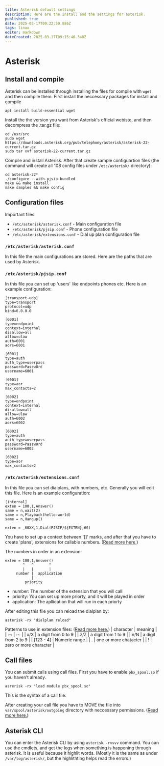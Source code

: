 ```yaml
---
title: Asterisk default settings
description: Here are the install and the settings for asterisk.
published: true
date: 2025-03-17T09:22:50.886Z
tags: linux
editor: markdown
dateCreated: 2025-03-17T09:15:46.348Z
---
```


# Asterisk

## Install and compile
Asterisk can be installed through installing the files for compile with `wget` and then compile them.
First install the neccessary packages for install and compile
```
apt install build-essential wget
```

Install the the version you want from Asterisk's official webiste, and then decompress the .tar.gz file:
```
cd /usr/src
sudo wget https://downloads.asterisk.org/pub/telephony/asterisk/asterisk-22-current.tar.gz
sudo tar xvf asterisk-22-current.tar.gz
```

Compile and install Asterisk. After that create sample configuartion files (the command will create all 108 config files under `/etc/asterisk/` directory):
```
cd asterisk-22*
./configure --with-pjsip-bundled
make && make install
make samples && make config
```

## Configuration files
Important files:
- `/etc/asterisk/asterisk.conf` - Main configuration file
- `/etc/asterisk/pjsip.conf` - Phone configuration file
- `/etc/asterisk/extensions.conf` - Dial up plan configuration file

### `/etc/asterisk/asterisk.conf`
In this file the main configurations are stored. Here are the paths that are used by Asterisk.

### `/etc/asterisk/pjsip.conf`
In this file you can set up 'users' like endpoints phones etc.
Here is an example configuration:
```
[transport-udp]
type=transport
protocol=udp
bind=0.0.0.0

[6001]
type=endpoint
context=internal
disallow=all
allow=ulaw
auth=6001
aors=6001

[6001]
type=auth
auth_type=userpass
password=Passw0rd
username=6001

[6001]
type=aor
max_contacts=2

[6002]
type=endpoint
context=internal
disallow=all
allow=ulaw
auth=6002
aors=6002

[6002]
type=auth
auth_type=userpass
password=Passw0rd
username=6002

[6002]
type=aor
max_contacts=2
```

### `/etc/asterisk/extensions.conf`
In this file you can set dialplans, with numbers, etc. Generally you will edit this file.
Here is an example configuration:
```
[internal]
exten = 100,1,Answer()
same = n,wait(2)
same = n,Playback(hello-world)
same = n,Hangup()

exten = _60XX,1,Dial(PJSIP/${EXTEN},60)
```
You have to set up a context between '[]' marks, and after that you have to create 'plans', extensions for callable numbers. ([Read more here.](https://docs.asterisk.org/Configuration/Dialplan/Contexts-Extensions-and-Priorities/#dialplan-priorities))

The numbers in order in an extension:
```
exten = 100,1,Answer()
        ^   ^       ^
        |   |       |
     number |  application
            |
         priority
```
- number: The number of the extension that you will call
- priority: You can set up more priorty, and it will be played in order
- application: The apllication that will run in each priorty


After editing this file you can reload the dialplan by: 
```
asterisk -rx "dialplan reload"
```

Patterns to use in extension files: ([Read more here.](https://docs.asterisk.org/Configuration/Dialplan/Pattern-Matching/))
| character | meaning |
| :-: | :-: |
| x/X | a digit from 0 to 9 |
| z/Z | a digit from 1 to 9 |
| n/N | a digit from 2 to 9 |
| [123 - 4] | Numeric range |
| . | one or more chatacter  |
| ! | zero or more character |

## Call files

You can submit calls using call files.  First you have to enable `pbx_spool.so` if you haven't already.
```
asrerisk -rx "load module pbx_spool.so"
```
This is the syntax of a call file:

After creating your call file you have to MOVE the file into `var/spool/asterisk/outgoing` directory with neccessary permissions. ([Read more here.](https://docs.asterisk.org/Configuration/Interfaces/Asterisk-Call-Files/))

## Asterisk CLI
You can enter the Asterisk CLI by using `asterisk -rvvvv` command. You can use the cmdlets, and get the logs when something is happening through asterisk. It is useful because it highlit words. (Mostly it is the same as under `/var/log/asterisk/`, but the highlithting helps read the errors.)
